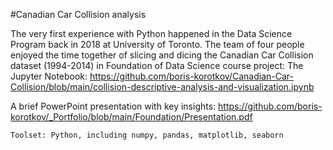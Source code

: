 #Canadian Car Collision analysis

 The very first experience with Python happened in the Data Science Program back in 2018 at University of Toronto.  The team of four people enjoyed the time together of slicing and dicing the Canadian Car Collision dataset (1994-2014) in Foundation of Data Science course project:
   The Jupyter Notebook: https://github.com/boris-korotkov/Canadian-Car-Collision/blob/main/collision-descriptive-analysis-and-visualization.ipynb

   A brief  PowerPoint presentation with key insights: https://github.com/boris-korotkov/_Portfolio/blob/main/Foundation/Presentation.pdf

   `Toolset: Python, including numpy, pandas, matplotlib, seaborn`
